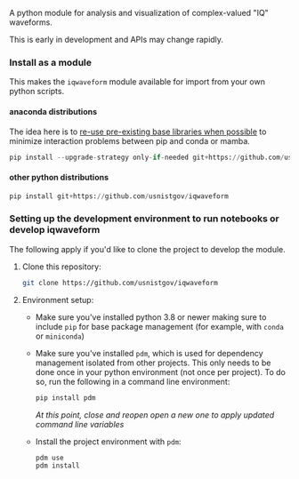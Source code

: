 A python module for analysis and visualization of complex-valued "IQ" waveforms.

This is early in development and APIs may change rapidly.

### Install as a module
This makes the `iqwaveform` module available for import from your own python scripts.

#### anaconda distributions
The idea here is to [re-use pre-existing base libraries when possible](https://www.anaconda.com/blog/using-pip-in-a-conda-environment) to minimize interaction problems between pip and conda or mamba.

```python
pip install --upgrade-strategy only-if-needed git+https://github.com/usnistgov/iqwaveform
```

#### other python distributions
```python
pip install git+https://github.com/usnistgov/iqwaveform
```

### Setting up the development environment to run notebooks or develop iqwaveform
The following apply if you'd like to clone the project to develop the module.

1. Clone this repository:

   ```bash
   git clone https://github.com/usnistgov/iqwaveform
   ```

2. Environment setup:
   - Make sure you've installed python 3.8 or newer making sure to include `pip` for base package management (for example, with `conda` or `miniconda`)
   - Make sure you've installed `pdm`, which is used for dependency management isolated from other projects. This only needs to be done once in your python environment (not once per project). To do so, run the following in a command line environment:

      ```bash
      pip install pdm
      ```

      _At this point, close and reopen open a new one to apply updated command line variables_
   - Install the project environment with `pdm`:

      ```bash
      pdm use      
      pdm install
      ```